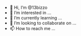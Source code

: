 - 👋 Hi, I’m @13bizzo
- 👀 I’m interested in ...
- 🌱 I’m currently learning ...
- 💞️ I’m looking to collaborate on ...
- 📫 How to reach me ...

<!---
13bizzo/13bizzo is a ✨ special ✨ repository because its `README.md` (this file) appears on your GitHub profile.
You can click the Preview link to take a look at your changes.
--->
